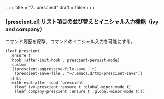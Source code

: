 +++
title = "7.. prescient"
draft = false
+++

### [prescient.el] リスト項目の並び替えとイニシャル入力機能（ivy and company）

コマンド履歴を保存、コマンドのイニシャル入力を可能にする。

```code
(leaf prescient
  :ensure t
  :hook (after-init-hook . prescient-persist-mode)
  :custom
  `((prescient-aggressive-file-save . t)
	(prescient-save-file . "~/.emacs.d/tmp/prescient-save"))
  :init
  (with-eval-after-load 'prescient
	(leaf ivy-prescient :ensure t :global-minor-mode t)
	(leaf company-prescient :ensure t :global-minor-mode t)))
```
